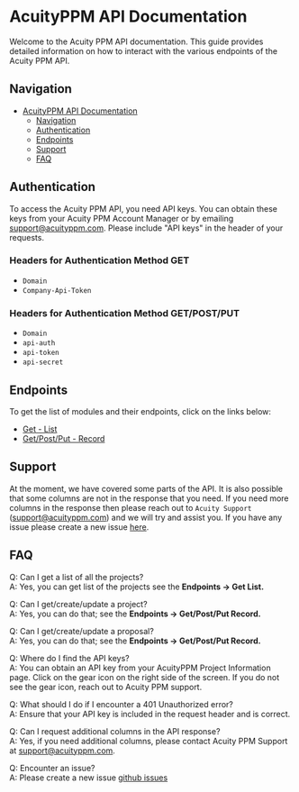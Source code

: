 # AcuityPPM API Documentation

Welcome to the Acuity PPM API documentation. This guide provides detailed information on how to interact with the various endpoints of the Acuity PPM API.

## Navigation

- [AcuityPPM API Documentation](#acuityppm-api-documentation)
  - [Navigation](#navigation)
  - [Authentication](#authentication)
  - [Endpoints](#endpoints)
  - [Support](#support)
  - [FAQ](#faq)

## Authentication

To access the Acuity PPM API, you need API keys. You can obtain these keys from your Acuity PPM Account Manager or by emailing support@acuityppm.com. Please include "API keys" in the header of your requests.

### Headers for Authentication Method GET

- `Domain`
- `Company-Api-Token`

### Headers for Authentication Method GET/POST/PUT

- `Domain`
- `api-auth`
- `api-token`
- `api-secret`

## Endpoints

To get the list of modules and their endpoints, click on the links below:

- [Get - List](https://github.com/AcuityPPM/APIs/blob/main/endpoints/list.md)
- [Get/Post/Put - Record](https://github.com/AcuityPPM/APIs/blob/main/endpoints/record.md)

## Support

At the moment, we have covered some parts of the API. It is also possible that some columns are not in the response that you need. If you need more columns in the response then please reach out to `Acuity Support` (<support@acuityppm.com>) and we will try and assist you. If you have any issue please create a new issue [here](https://github.com/AcuityPPM/APIs/issues).

## FAQ

Q: Can I get a list of all the projects? <br>
A: Yes, you can get list of the projects see the **Endpoints -> Get List.**

Q: Can I get/create/update a project? <br>
A: Yes, you can do that; see the **Endpoints -> Get/Post/Put Record.**

Q: Can I get/create/update a proposal? <br>
A: Yes, you can do that; see the **Endpoints -> Get/Post/Put Record.**

Q: Where do I find the API keys? <br>
A: You can obtain an API key from your AcuityPPM Project Information page. Click on the gear icon on the right side of the screen. If you do not see the gear icon, reach out to Acuity PPM support.

Q: What should I do if I encounter a 401 Unauthorized error? <br>
A: Ensure that your API key is included in the request header and is correct.

Q: Can I request additional columns in the API response? <br>
A: Yes, if you need additional columns, please contact Acuity PPM Support at <support@acuityppm.com>.

Q: Encounter an issue? <br>
A: Please create a new issue [github issues](https://github.com/AcuityPPM/APIs/issues)
